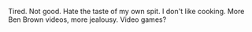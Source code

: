Tired. Not good. Hate the taste of my own spit. I don't like cooking. More Ben Brown videos, more jealousy. Video games?
